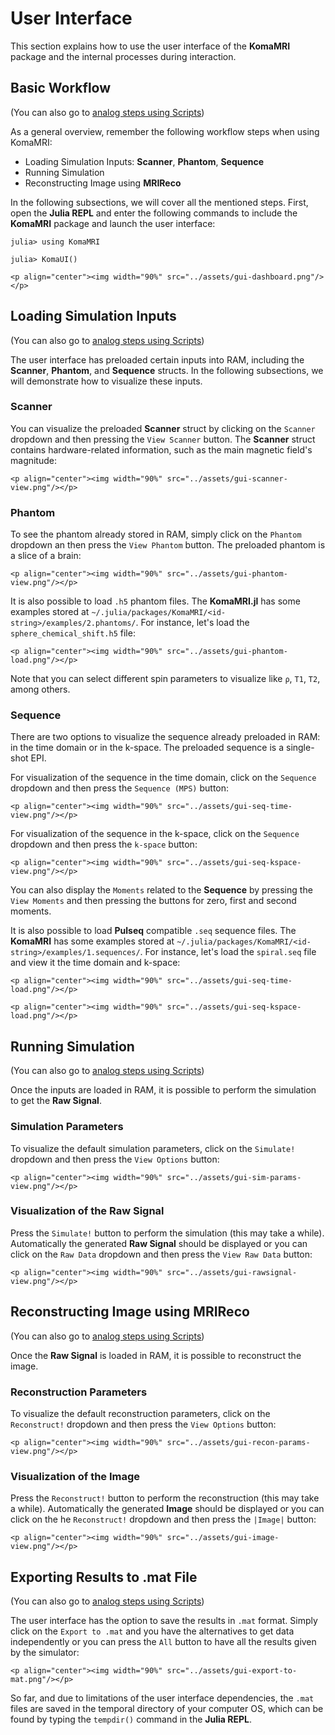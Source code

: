 # User Interface

This section explains how to use the user interface of the **KomaMRI** package and the internal processes during interaction.

## Basic Workflow
(You can also go to [analog steps using Scripts](programming-workflow.md#Basic-Workflow))

As a general overview, remember the following workflow steps when using KomaMRI:

* Loading Simulation Inputs: **Scanner**, **Phantom**, **Sequence**
* Running Simulation
* Reconstructing Image using **MRIReco**

In the following subsections, we will cover all the mentioned steps. First, open the **Julia REPL** and enter the following commands to include the **KomaMRI** package and launch the user interface:
```julia-repl
julia> using KomaMRI

julia> KomaUI()
```
```@raw html
<p align="center"><img width="90%" src="../assets/gui-dashboard.png"/></p>
```

## Loading Simulation Inputs
(You can also go to [analog steps using Scripts](programming-workflow.md#Loading-Simulation-Inputs))

The user interface has preloaded certain inputs into RAM, including the **Scanner**, **Phantom**, and **Sequence** structs. In the following subsections, we will demonstrate how to visualize these inputs.

### Scanner

You can visualize the preloaded **Scanner** struct by clicking on the `Scanner` dropdown and then pressing the `View Scanner` button. The **Scanner** struct contains hardware-related information, such as the main magnetic field's magnitude:
```@raw html
<p align="center"><img width="90%" src="../assets/gui-scanner-view.png"/></p>
```

### Phantom

To see the phantom already stored in RAM, simply click on the `Phantom` dropdown an then press the `View Phantom` button. The preloaded phantom is a slice of a brain:
```@raw html
<p align="center"><img width="90%" src="../assets/gui-phantom-view.png"/></p>
```

It is also possible to load `.h5` phantom files. The **KomaMRI.jl** has some examples stored at `~/.julia/packages/KomaMRI/<id-string>/examples/2.phantoms/`. For instance, let's load the `sphere_chemical_shift.h5` file:
```@raw html
<p align="center"><img width="90%" src="../assets/gui-phantom-load.png"/></p>
```

Note that you can select different spin parameters to visualize like `ρ`, `T1`, `T2`, among others. 

### Sequence

There are two options to visualize the sequence already preloaded in RAM: in the time domain or in the k-space. The preloaded sequence is a single-shot EPI.

For visualization of the sequence in the time domain, click on the `Sequence` dropdown and then press the `Sequence (MPS)` button:
```@raw html
<p align="center"><img width="90%" src="../assets/gui-seq-time-view.png"/></p>
```

For visualization of the sequence in the k-space, click on the `Sequence` dropdown and then press the `k-space` button:
```@raw html
<p align="center"><img width="90%" src="../assets/gui-seq-kspace-view.png"/></p>
```

You can also display the `Moments` related to the **Sequence** by pressing the `View Moments` and then pressing the buttons for zero, first and second moments.

It is also possible to load **Pulseq** compatible `.seq` sequence files. The **KomaMRI** has some examples stored at `~/.julia/packages/KomaMRI/<id-string>/examples/1.sequences/`. For instance, let's load the `spiral.seq` file and view it the time domain and k-space:
```@raw html
<p align="center"><img width="90%" src="../assets/gui-seq-time-load.png"/></p>
```
```@raw html
<p align="center"><img width="90%" src="../assets/gui-seq-kspace-load.png"/></p>
```


## Running Simulation
(You can also go to [analog steps using Scripts](programming-workflow.md#Running-Simulation))

Once the inputs are loaded in RAM, it is possible to perform the simulation to get the **Raw Signal**.

### Simulation Parameters

To visualize the default simulation parameters, click on the `Simulate!` dropdown and then press the `View Options` button:
```@raw html
<p align="center"><img width="90%" src="../assets/gui-sim-params-view.png"/></p>
```

### Visualization of the Raw Signal

Press the `Simulate!` button to perform the simulation (this may take a while). Automatically the generated **Raw Signal** should be displayed or you can click on the `Raw Data` dropdown and then press the `View Raw Data` button:
```@raw html
<p align="center"><img width="90%" src="../assets/gui-rawsignal-view.png"/></p>
```

## Reconstructing Image using MRIReco
(You can also go to [analog steps using Scripts](programming-workflow.md#Reconstructing-Image-using-MRIReco))

Once the **Raw Signal** is loaded in RAM, it is possible to reconstruct the image.

### Reconstruction Parameters

To visualize the default reconstruction parameters, click on the `Reconstruct!` dropdown and then press the `View Options` button:
```@raw html
<p align="center"><img width="90%" src="../assets/gui-recon-params-view.png"/></p>
```

### Visualization of the Image

Press the `Reconstruct!` button to perform the reconstruction (this may take a while).  Automatically the generated **Image** should be displayed or you can click on the he `Reconstruct!` dropdown and then press the `|Image|` button:
```@raw html
<p align="center"><img width="90%" src="../assets/gui-image-view.png"/></p>
```

## Exporting Results to .mat File
(You can also go to [analog steps using Scripts](programming-workflow.md#Exporting-Results-to-.mat-File))

The user interface has the option to save the results in `.mat` format. Simply click on the `Export to .mat` and you have the alternatives to get data independently or you can press the `All` button to have all the results given by the simulator:
```@raw html
<p align="center"><img width="90%" src="../assets/gui-export-to-mat.png"/></p>
```

So far, and due to limitations of the user interface dependencies, the `.mat` files are saved in the temporal directory of your computer OS, which can be found by typing the `tempdir()` command in the **Julia REPL**.
